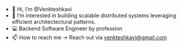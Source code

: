 - 👋 Hi, I’m @Venkteshkavi
- 👀 I’m interested in building scalable distributed systems leveraging efficient  architectectural patterns.
- 💻 Backend Software Engineer by profession
- 📫 How to reach me -> Reach out via venkteshkavi@gmail.com

<!---
Venkteshkavi/Venkteshkavi is a ✨ special ✨ repository because its `README.md` (this file) appears on your GitHub profile.
You can click the Preview link to take a look at your changes.
--->
